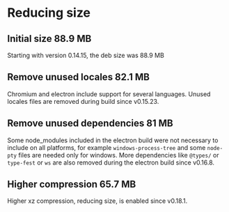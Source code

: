 # Reducing size

## Initial size 88.9 MB

Starting with version 0.14.15, the deb size was 88.9 MB

## Remove unused locales 82.1 MB

Chromium and electron include support for several languages. Unused locales files are removed during build since v0.15.23.

## Remove unused dependencies 81 MB

Some node_modules included in the electron build were not necessary to include on all platforms, for example `windows-process-tree` and some `node-pty` files are needed only for windows. More dependencies like `@types/` or `type-fest` or `ws` are also removed during the electron build since v0.16.8.

## Higher compression 65.7 MB

Higher xz compression, reducing size, is enabled since v0.18.1.
